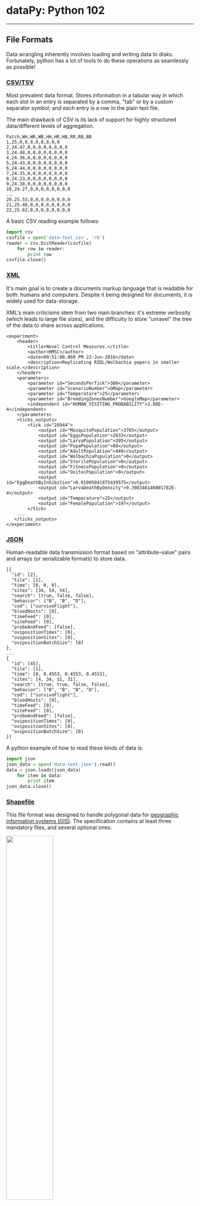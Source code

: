 # dataPy: Python 102



<hr>

## File Formats

Data wrangling inherently involves loading and writing data to disks. Fortunately, python has a lot of tools to do these operations as seamlessly as possible!

### [CSV/TSV](https://en.wikipedia.org/wiki/Comma-separated_values)

Most prevalent data format. Stores information in a tabular way in which each slot in an entry is separated by a comma, "tab" or by a custom separator symbol; and each entry is a row in the plain text file.

The main drawback of CSV is its lack of support for highly structured data/different levels of aggregation.

```
Patch,WH,WR,WB,HH,HR,HB,RR,RB,BB
1,25,0,0,0,0,0,0,0,0
2,24.47,0,0,0,0,0,0,0,0
3,24.48,0,0,0,0,0,0,0,0
4,24.36,0,0,0,0,0,0,0,0
5,24.43,0,0,0,0,0,0,0,0
6,24.44,0,0,0,0,0,0,0,0
7,24.35,0,0,0,0,0,0,0,0
8,24.23,0,0,0,0,0,0,0,0
9,24.38,0,0,0,0,0,0,0,0
10,24.27,0,0,0,0,0,0,0,0
...
20,25.53,0,0,0,0,0,0,0,0
21,25.48,0,0,0,0,0,0,0,0
22,25.62,0,0,0,0,0,0,0,0
```

A basic CSV reading example follows:

```python
import csv
csvfile = open('data-text.csv', 'rb')
reader = csv.DictReader(csvfile)
	for row in reader:
		print row
csvfile.close()
```


### [XML](https://en.wikipedia.org/wiki/XML)

It's main goal is to create a documents markup language that is readable for both: humans and computers. Despite it being designed for documents, it is widely used for data-storage.

XML's main criticisms stem from two main branches: it's extreme verbosity (which leads to large file sizes), and the difficulty to store "unravel" the tree of the data to share across applications.

```
<experiment>
	<header>
		<title>Novel Control Measures.</title>
		<author>HMSC</author>
		<date>09:51:08.060 PM 22-Jun-2016</date>
		<description>Replicating RIDL/Wolbachia papers in smaller scale.</description>
	</header>
	<parameters>
		<parameter id="SecondsPerTick">300</parameter>
		<parameter id="ScenarioNumber">GMap</parameter>
		<parameter id="Temperature">25</parameter>
		<parameter id="BreedingZonesNumber">GoogleMap</parameter>
		<independent id="HUMAN_VISITING_PROBABILITY">2.88E-4</independent>
	</parameters>
	<ticks_outputs>
		<tick id="28944">
			<output id="MosquitoPopulation">3765</output>
			<output id="EggsPopulation">2833</output>
			<output id="LarvaPopulation">395</output>
			<output id="PupaPopulation">88</output>
			<output id="AdultPopulation">449</output>
			<output id="WolbachiaPopulation">0</output>
			<output id="SterilePopulation">0</output>
			<output id="FitnessPopulation">0</output>
			<output id="OxitecPopulation">0</output>
			<output id="EggDeathByInhibition">0.01005041875439575</output>
			<output id="LarvaDeathByDensity">9.398346146001782E-4</output>
			<output id="Temperature">25</output>
			<output id="FemalePopulation">197</output>
		</tick>
    ...
   </ticks_outputs>
</experiment>
```

### [JSON](https://en.wikipedia.org/wiki/JSON)

Human-readable data transmission format based on "attribute-value" pairs and arrays (or serializable formats) to store data.

```
[{
  "id": [2],
  "tile": [1],
  "time": [0, 0, 0],
  "sites": [34, 54, 54],
  "search": [true, false, false],
  "behavior": ["B", "B", "D"],
  "cod": ["surviveFlight"],
  "bloodHosts": [0],
  "timeFeed": [0],
  "siteFeed": [0],
  "probeAndFeed": [false],
  "ovipositionTimes": [0],
  "ovipositionSites": [0],
  "ovipositionBatchSize": [0]
},
...
{
  "id": [45],
  "tile": [1],
  "time": [0, 0.4553, 0.4553, 0.4553],
  "sites": [4, 34, 31, 31],
  "search": [true, true, false, false],
  "behavior": ["B", "B", "B", "D"],
  "cod": ["surviveFlight"],
  "bloodHosts": [0],
  "timeFeed": [0],
  "siteFeed": [0],
  "probeAndFeed": [false],
  "ovipositionTimes": [0],
  "ovipositionSites": [0],
  "ovipositionBatchSize": [0]
}]
```

A python example of how to read these kinds of data is:

```python
import json
json_data = open('data-text.json').read()
data = json.loads(json_data)
	for item in data:
		print item
json_data.close()
```

### [Shapefile](https://en.wikipedia.org/wiki/Shapefile)

This file format was designed to handle polygonal data for [geographic information systems (GIS)](https://www.esri.com/en-us/what-is-gis/overview). The specification contains at least three mandatory files, and several optional ones:

[<img src="./media/gis.png" width="50%">](https://en.wikipedia.org/wiki/Shapefile)

### Other data types

One of the main advantages of using python is that it has great diversity in packages and libraries that allow us to handle almost any common filetype.

```python
import xlrd
book = xlrd.open_workbook('excelFile.xlsx')
	for sheet in book.sheets():
		print sheet.name
```

<hr>

## File Connections

One way to open files in Python is by manually opening and closing the connection to disk:

```python
txtFile = open('../data/extracted/ioTest.csv','w')
txtFile.write("Testing output of text")
txtFile.close()
```

This, however, is slightly unsafe. If an exception is raised in our code, the connection will not be guaranteed to close correctly. A better approach is:

```python
try:
	txtFile = open('../data/extracted/ioTest.csv','w')
	txtFile.write("Testing output of text")
finally:
  txtFile.close()
```

This ensures that the connection is closed in case an exception is raised in our code. The third, and the best way to do it in python, is to use a **with** block:

```python
import csv
with open("../data/extracted/tweepy/crispr.csv","r") as csvfile:
    readCSV = csv.reader(csvfile, delimiter=',')
    for row in readCSV:
        print(row)
```

[<img src="./media/fileModes.png" width="50%">](https://www.geeksforgeeks.org/reading-writing-text-files-python/)

Throughout this course, however, we are mostly going to use functions that are built-in in packages to both load, and store data.


<hr>

##  Storing Objects

###	[Pickle](https://docs.python.org/3/library/pickle.html)

The most seamless way to store data in python (particularly objects) is through the  [pickle module](https://docs.python.org/3/library/pickle.html). This package allows us to serialize the data and store it into a **pkl** file:

```python
import pickle
objectOut = {"a": 1, "b": 2}
file = open('../data/extracted/filename_pi.obj', 'wb')
pickle.dump(objectOut, file)
file_pi.close()
```

we can, in the same or in a different session, load the data without any hassle:

```python
file = open('../data/extracted/filename_pi.obj', 'rb')
objectIn = pickle.load(file)
file.close()
```

Let's make sure they contain the same information:

```python
print(objectIn == objectOut)
```

Finally, we can also take a quick look at the documentation of the methods:

```python
help(pickle.dump)
help(pickle.load)
```

To [R](https://www.r-project.org/) programmers this might seem familiar. This process is similar to storing objects in [**RDS**](http://www.sthda.com/english/wiki/saving-data-into-r-data-format-rds-and-rdata) files.

<hr>

## OOP

Object-Oriented programming is a widespread coding paradigm. It is worth noting that we can code in Python without dwelling too much into **OOP** concepts (as we have been doing so far); however, having a basic understanding of these fundamentals can prove useful when moving into more complex applications.

The basic idea behind OOP is that we can define **classes** that have **attributes** and perform **actions**.

###  Basic Object-Oriented Concepts

* Classes and Instances
* Inheritance
* Composition
* Overloading

<hr>



##  Resources

* https://www.geeksforgeeks.org/reading-writing-text-files-python/
* https://www.thoughtco.com/using-pickle-to-save-objects-2813661
* https://www.programiz.com/python-programming/file-operation
* [Matthes, E. (2016). Python Crash Course - A Hands-On, Project-Based Introduction to Programming. No Starch Press.](https://www.amazon.com/Python-Crash-Course-Project-Based-Introduction/dp/1593276036)
